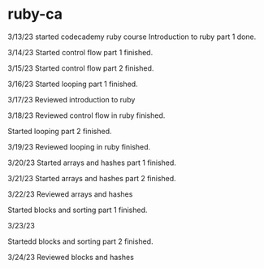 # ruby-ca

3/13/23 started codecademy ruby course
Introduction to ruby part 1 done.

3/14/23
Started control flow part 1
finished.

3/15/23
Started control flow part 2
finished.

3/16/23
Started looping part 1
finished.

3/17/23
Reviewed introduction to ruby

3/18/23
Reviewed control flow in ruby
finished.

Started looping part 2
finished.

3/19/23
Reviewed looping in ruby
finished.

3/20/23
Started arrays and hashes part 1
finished.

3/21/23
Started arrays and hashes part 2
finished.

3/22/23
Reviewed arrays and hashes

Started blocks and sorting part 1
finished.

3/23/23

Startedd blocks and sorting part 2
finished.

3/24/23
Reviewed blocks and hashes





